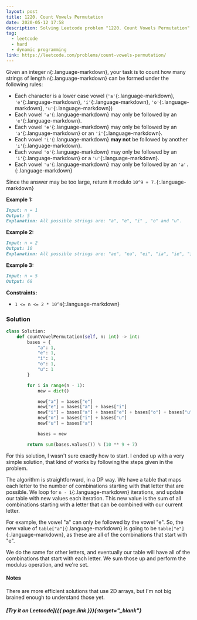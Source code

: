 ```yaml
---
layout: post
title: 1220. Count Vowels Permutation
date: 2020-05-12 17:58
description: Solving Leetcode problem "1220. Count Vowels Permutation"
tag:
  - leetcode
  - hard
  - dynamic programming
link: https://leetcode.com/problems/count-vowels-permutation/
---
```


Given an integer `n`{:.language-markdown}, your task is to count how many strings of length `n`{:.language-markdown} can be formed under the following rules:

- Each character is a lower case vowel (`'a'`{:.language-markdown}, `'e'`{:.language-markdown}, `'i'`{:.language-markdown}, `'o'`{:.language-markdown}, `'u'`{:.language-markdown})
- Each vowel `'a'`{:.language-markdown} may only be followed by an `'e'`{:.language-markdown}.
- Each vowel `'e'`{:.language-markdown} may only be followed by an `'a'`{:.language-markdown} or an `'i'`{:.language-markdown}.
- Each vowel `'i'`{:.language-markdown} **may not** be followed by another `'i'`{:.language-markdown}.
- Each vowel `'o'`{:.language-markdown} may only be followed by an `'i'`{:.language-markdown} or a `'u'`{:.language-markdown}.
- Each vowel `'u'`{:.language-markdown} may only be followed by an `'a'.`{:.language-markdown}

Since the answer may be too large, return it modulo `10^9 + 7.`{:.language-markdown}



**Example 1:**

```markdown
Input: n = 1
Output: 5
Explanation: All possible strings are: "a", "e", "i" , "o" and "u".
```

**Example 2:**

```markdown
Input: n = 2
Output: 10
Explanation: All possible strings are: "ae", "ea", "ei", "ia", "ie", "io", "iu", "oi", "ou" and "ua".
```

**Example 3:**

```markdown
Input: n = 5
Output: 68
```



**Constraints:**

- `1 <= n <= 2 * 10^4`{:.language-markdown}



### Solution

```python
class Solution:
    def countVowelPermutation(self, n: int) -> int:
        bases = {
            "a": 1,
            "e": 1,
            "i": 1,
            "o": 1,
            "u": 1
        }

        for i in range(n - 1):
            new = dict()

            new["a"] = bases["e"]
            new["e"] = bases["a"] + bases["i"]
            new["i"] = bases["a"] + bases["e"] + bases["o"] + bases["u"]
            new["o"] = bases["i"] + bases["u"]
            new["u"] = bases["a"]

            bases = new

        return sum(bases.values()) % (10 ** 9 + 7)
```



For this solution, I wasn't sure exactly how to start. I ended up with a very simple solution, that kind of works by following the steps given in the problem.

The algorithm is straightforward, in a DP way. We have a table that maps each letter to the number of combinations starting with that letter that are possible. We loop for ```n - 1```{:.language-markdown} iterations, and update our table with new values each iteration. This new value is the sum of all combinations starting with a letter that can be combined with our current letter.

For example, the vowel "a" can only be followed by the vowel "e". So, the new value of ```table["a"]```{:.language-markdown} is going to be ```table["e"]```{:.language-markdown}, as these are all of the combinations that start with "e". 

We do the same for other letters, and eventually our table will have all of the combinations that start with each letter. We sum those up and perform the modulus operation, and we're set.



#### Notes 

There are more efficient solutions that use 2D arrays, but I'm not big brained enough to understand those yet.

##### [Try it on Leetcode]({{ page.link }}){:target="_blank"}
